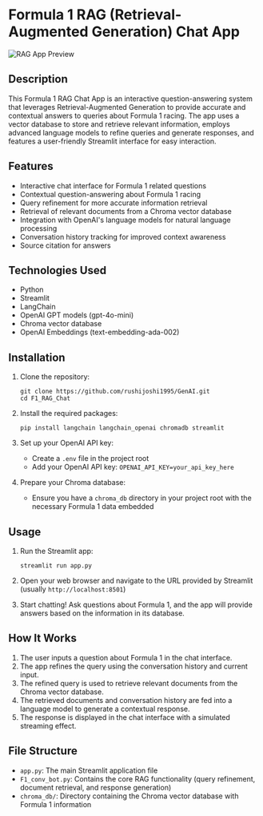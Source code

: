 # Formula 1 RAG (Retrieval-Augmented Generation) Chat App

![RAG App Preview](F1_app_recording.gif)

## Description

This Formula 1 RAG Chat App is an interactive question-answering system that leverages Retrieval-Augmented Generation to provide accurate and contextual answers to queries about Formula 1 racing. The app uses a vector database to store and retrieve relevant information, employs advanced language models to refine queries and generate responses, and features a user-friendly Streamlit interface for easy interaction.

## Features

- Interactive chat interface for Formula 1 related questions
- Contextual question-answering about Formula 1 racing
- Query refinement for more accurate information retrieval
- Retrieval of relevant documents from a Chroma vector database
- Integration with OpenAI's language models for natural language processing
- Conversation history tracking for improved context awareness
- Source citation for answers

## Technologies Used

- Python
- Streamlit
- LangChain
- OpenAI GPT models (gpt-4o-mini)
- Chroma vector database
- OpenAI Embeddings (text-embedding-ada-002)

## Installation

1. Clone the repository:
   ```
   git clone https://github.com/rushijoshi1995/GenAI.git
   cd F1_RAG_Chat
   ```

2. Install the required packages:
   ```
   pip install langchain langchain_openai chromadb streamlit
   ```

3. Set up your OpenAI API key:
   - Create a `.env` file in the project root
   - Add your OpenAI API key: `OPENAI_API_KEY=your_api_key_here`

4. Prepare your Chroma database:
   - Ensure you have a `chroma_db` directory in your project root with the necessary Formula 1 data embedded

## Usage

1. Run the Streamlit app:
   ```
   streamlit run app.py
   ```

2. Open your web browser and navigate to the URL provided by Streamlit (usually `http://localhost:8501`)

3. Start chatting! Ask questions about Formula 1, and the app will provide answers based on the information in its database.

## How It Works

1. The user inputs a question about Formula 1 in the chat interface.
2. The app refines the query using the conversation history and current input.
3. The refined query is used to retrieve relevant documents from the Chroma vector database.
4. The retrieved documents and conversation history are fed into a language model to generate a contextual response.
5. The response is displayed in the chat interface with a simulated streaming effect.

## File Structure

- `app.py`: The main Streamlit application file
- `F1_conv_bot.py`: Contains the core RAG functionality (query refinement, document retrieval, and response generation)
- `chroma_db/`: Directory containing the Chroma vector database with Formula 1 information
